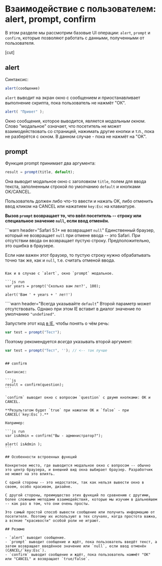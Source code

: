 # Взаимодействие с пользователем: alert, prompt, confirm

В этом разделе мы рассмотрим базовые UI операции: `alert`, `prompt` и `confirm`, которые позволяют работать с данными, полученными от пользователя.

[cut]

## alert

Синтаксис:

```js
alert(сообщение)
```

`alert` выводит на экран окно с сообщением и приостанавливает выполнение скрипта, пока пользователь не нажмёт "ОК".

```js run
alert( "Привет" );
```

Окно сообщения, которое выводится, является *модальным окном*. Слово "модальное" означает, что посетитель не может взаимодействовать со страницей, нажимать другие кнопки и т.п., пока не разберётся с окном. В данном случае - пока не нажмёт на "OK".

## prompt

Функция prompt принимает два аргумента:

```js no-beautify
result = prompt(title, default);
```

Она выводит модальное окно с заголовком `title`, полем для ввода текста, заполненным строкой по умолчанию `default` и кнопками OK/CANCEL.

Пользователь должен либо что-то ввести и нажать OK, либо отменить ввод кликом на CANCEL или нажатием `key:Esc` на клавиатуре.

**Вызов `prompt` возвращает то, что ввёл посетитель -- строку или специальное значение `null`, если ввод отменён.**

```warn header="Safari 5.1+ не возвращает `null`"
Единственный браузер, который не возвращает `null` при отмене ввода -- это Safari. При отсутствии ввода он возвращает пустую строку. Предположительно, это ошибка в браузере.

Если нам важен этот браузер, то пустую строку нужно обрабатывать точно так же, как и `null`, т.е. считать отменой ввода.
```

Как и в случае с `alert`, окно `prompt` модальное.

```js run
var years = prompt('Сколько вам лет?', 100);

alert('Вам ' + years + ' лет!')
```

````warn header="Всегда указывайте `default`"
Второй параметр может отсутствовать. Однако при этом IE вставит в диалог значение по умолчанию `"undefined"`.

Запустите этот код <u>в IE</u>, чтобы понять о чём речь:

```js run
var test = prompt("Тест");
```

Поэтому рекомендуется *всегда* указывать второй аргумент:

```js run
var test = prompt("Тест", ''); // <-- так лучше
```
````

## confirm

Синтаксис:

```js
result = confirm(question);
```

`confirm` выводит окно с вопросом `question` с двумя кнопками: OK и CANCEL.

**Результатом будет `true` при нажатии OK и `false` - при CANCEL(`key:Esc`).**

Например:

```js run
var isAdmin = confirm("Вы - администратор?");

alert( isAdmin );
```

## Особенности встроенных функций

Конкретное место, где выводится модальное окно с вопросом -- обычно это центр браузера, и внешний вид окна выбирает браузер. Разработчик не может на это влиять.

С одной стороны -- это недостаток, так как нельзя вывести окно в своем, особо красивом, дизайне.

С другой стороны, преимущество этих функций по сравнению с другими, более сложными методами взаимодействия, которые мы изучим в дальнейшем -- как раз в том, что они очень просты.

Это самый простой способ вывести сообщение или получить информацию от посетителя. Поэтому их используют в тех случаях, когда простота важна, а всякие "красивости" особой роли не играют.

## Резюме

- `alert` выводит сообщение.
- `prompt` выводит сообщение и ждёт, пока пользователь введёт текст, а затем возвращает введённое значение или `null`, если ввод отменён (CANCEL/`key:Esc`).
- `confirm` выводит сообщение и ждёт, пока пользователь нажмёт "OK" или "CANCEL" и возвращает `true/false`.

